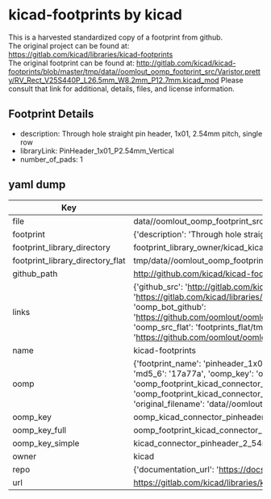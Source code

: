 # kicad-footprints by kicad  
This is a harvested standardized copy of a footprint from github.  
The original project can be found at:  
https://gitlab.com/kicad/libraries/kicad-footprints  
The original footprint can be found at:
http://gitlab.com/kicad/kicad-footprints/blob/master/tmp/data//oomlout_oomp_footprint_src/Varistor.pretty/RV_Rect_V25S440P_L26.5mm_W8.2mm_P12.7mm.kicad_mod
Please consult that link for additional, details, files, and license information.  
## Footprint Details
* description: Through hole straight pin header, 1x01, 2.54mm pitch, single row  
* libraryLink: PinHeader_1x01_P2.54mm_Vertical  
* number_of_pads: 1  
## yaml dump  
| Key | Value |  
| --- | --- |  
| file | data//oomlout_oomp_footprint_src/kicad-footprints/Connector_PinHeader_2.54mm.pretty/PinHeader_1x01_P2.54mm_Vertical.kicad_mod |  
| footprint | {'description': 'Through hole straight pin header, 1x01, 2.54mm pitch, single row', 'libraryLink': 'PinHeader_1x01_P2.54mm_Vertical', 'number_of_pads': 1} |  
| footprint_library_directory | footprint_library_owner/kicad_kicad-footprints/ |  
| footprint_library_directory_flat | tmp/data//oomlout_oomp_footprint_src/footprints_flat/kicad_connector_pinheader_2_54mm_pinheader_1x01_p2_54mm_vertical/working |  
| github_path | http://github.com/kicad/kicad-footprints/blob/master/tmp/data//oomlout_oomp_footprint_src/Connector_PinHeader_2.54mm.pretty/PinHeader_1x01_P2.54mm_Vertical.kicad_mod |  
| links | {'github_src': 'http://gitlab.com/kicad/kicad-footprints/blob/master/tmp/data//oomlout_oomp_footprint_src/Varistor.pretty/RV_Rect_V25S440P_L26.5mm_W8.2mm_P12.7mm.kicad_mod', 'github_src_repo': 'https://gitlab.com/kicad/libraries/kicad-footprints', 'oomp_bot': 'tmp/data//oomlout_oomp_footprint_src/footprints/kicad_connector_pinheader_2_54mm_pinheader_1x01_p2_54mm_vertical/working', 'oomp_bot_github': 'https://github.com/oomlout/oomlout_oomp_footprint_bot/tree/main/tmp/data//oomlout_oomp_footprint_src/footprints/kicad_connector_pinheader_2_54mm_pinheader_1x01_p2_54mm_vertical/working', 'oomp_src_flat': 'footprints_flat/tmp/data//oomlout_oomp_footprint_src/footprints_flat/kicad_connector_pinheader_2_54mm_pinheader_1x01_p2_54mm_vertical/working', 'oomp_src_flat_github': 'https://github.com/oomlout/oomlout_oomp_footprint_src/tree/main/tmp/data//oomlout_oomp_footprint_src/footprints_flat/kicad_connector_pinheader_2_54mm_pinheader_1x01_p2_54mm_vertical/working'} |  
| name | kicad-footprints |  
| oomp | {'footprint_name': 'pinheader_1x01_p2_54mm_vertical', 'library_name': 'connector_pinheader_2_54mm', 'md5': '17a77afea2f449c99887a81ad152dbbf', 'md5_10': '17a77afea2', 'md5_5': '17a77', 'md5_6': '17a77a', 'oomp_key': 'oomp_kicad_connector_pinheader_2_54mm_pinheader_1x01_p2_54mm_vertical', 'oomp_key_extra': 'oomp_footprint_kicad_connector_pinheader_2_54mm_pinheader_1x01_p2_54mm_vertical', 'oomp_key_full': 'oomp_footprint_kicad_connector_pinheader_2_54mm_pinheader_1x01_p2_54mm_vertical_17a77a', 'oomp_key_simple': 'kicad_connector_pinheader_2_54mm_pinheader_1x01_p2_54mm_vertical', 'original_filename': 'data//oomlout_oomp_footprint_src/kicad-footprints/Connector_PinHeader_2.54mm.pretty/PinHeader_1x01_P2.54mm_Vertical.kicad_mod', 'owner_name': 'kicad'} |  
| oomp_key | oomp_kicad_connector_pinheader_2_54mm_pinheader_1x01_p2_54mm_vertical |  
| oomp_key_full | oomp_footprint_kicad_connector_pinheader_2_54mm_pinheader_1x01_p2_54mm_vertical |  
| oomp_key_simple | kicad_connector_pinheader_2_54mm_pinheader_1x01_p2_54mm_vertical |  
| owner | kicad |  
| repo | {'documentation_url': 'https://docs.github.com/rest/repos/repos#get-a-repository', 'message': 'Not Found'} |  
| url | https://gitlab.com/kicad/libraries/kicad-footprints |  

